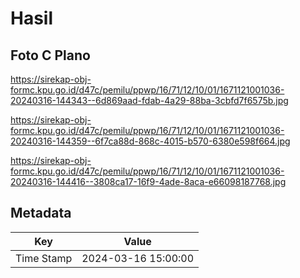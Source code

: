 # Hasil

## Foto C Plano

https://sirekap-obj-formc.kpu.go.id/d47c/pemilu/ppwp/16/71/12/10/01/1671121001036-20240316-144343--6d869aad-fdab-4a29-88ba-3cbfd7f6575b.jpg

https://sirekap-obj-formc.kpu.go.id/d47c/pemilu/ppwp/16/71/12/10/01/1671121001036-20240316-144359--6f7ca88d-868c-4015-b570-6380e598f664.jpg

https://sirekap-obj-formc.kpu.go.id/d47c/pemilu/ppwp/16/71/12/10/01/1671121001036-20240316-144416--3808ca17-16f9-4ade-8aca-e66098187768.jpg


## Metadata

| Key        | Value               |
| ---------- | ------------------- |
| Time Stamp | 2024-03-16 15:00:00 |



